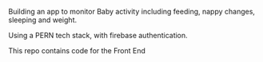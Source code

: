 Building an app to monitor Baby activity including feeding, nappy changes, sleeping and weight. 

Using a PERN tech stack, with firebase authentication.

This repo contains code for the Front End
